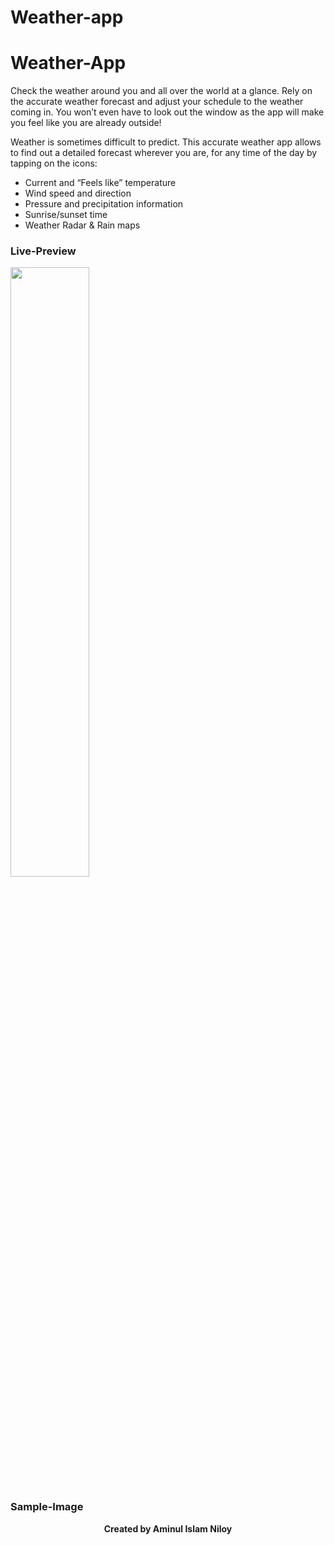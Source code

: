 # Weather-app

# Weather-App
Check the weather around you and all over the world at a glance.
Rely on the accurate weather forecast and adjust your schedule to the weather coming in. You won’t even have to look out the window as the app will make you feel like you are already outside!

Weather is sometimes difficult to predict. This accurate weather app allows to find out a detailed forecast wherever you are, for any time of the day by tapping on the icons:
- Current and “Feels like” temperature
- Wind speed and direction
- Pressure and precipitation information 
- Sunrise/sunset time
- Weather Radar & Rain maps

### Live-Preview
<img src="https://cdn.dribbble.com/users/1490062/screenshots/3372517/weather-app-dribbble-shot.jpg" width="50%" height="50%">


### Sample-Image

<p align="center"><b>Created by Aminul Islam Niloy</b></p>
